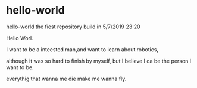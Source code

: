 # hello-world
hello-world  the fiest repository build in 5/7/2019 23:20

Hello Worl.

I want to be a inteested man,and want to learn about robotics,

although it was so hard to finish by myself, but I believe I ca be the person I want to be.

everythig that wanna me die make me wanna fly.


